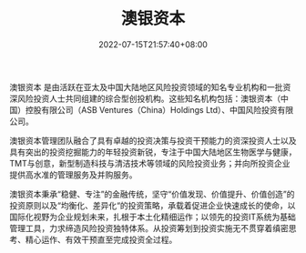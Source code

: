 ﻿---
weight: 
title: "澳银资本"
description: "澳银资本专注于区内生物医学与健康、TMT与创意、硬件科技与清洁技术等领域的早中期项目风险投资（以FOF结合项目直投等方式）、私募投资基金管理两大核心业务，并向所投资企业提供..."
date: 2022-07-15T21:57:40+08:00
lastmod: 2022-07-15T16:45:40+08:00
draft: false
authors: ["june"]
featuredImage: "10.jpg"
link: "https://www.tianyancha.com/organize/b2ae81372"
tags: ["投资机构","澳银资本"]
categories: ["navigation"]
navigation: ["投资机构"]
lightgallery: true
toc: true
pinned: false
recommend: false
recommend1: false
---
澳银资本 是由活跃在亚太及中国大陆地区风险投资领域的知名专业机构和一批资深风险投资人士共同组建的综合型创投机构。这些知名机构包括：澳银资本（中国）控股有限公司（ASB Ventures（China）Holdings Ltd）、中国风险投资有限公司。

澳银资本管理团队融合了具有卓越的投资决策与投资干预能力的资深投资人士以及具有突出的投资挖掘能力的年轻投资新锐，专注于中国大陆地区生物医学与健康，TMT与创意，新型制造科技与清洁技术等领域的风险投资业务；并向所投资企业提供高水准的管理服务及并购服务。

澳银资本秉承“稳健、专注”的金融传统，坚守“价值发现、价值提升、价值创造”的投资原则以及“均衡化、差异化“的投资策略，承载着促进企业快速成长的使命，以国际化视野为企业规划未来，扎根于本土化精细运作；以领先的投资IT系统为基础管理工具，力求缔造风险投资独特体系。从投资筹划到投资实施无不贯穿着缜密思考、精心运作、有效干预直至完成投资全过程。